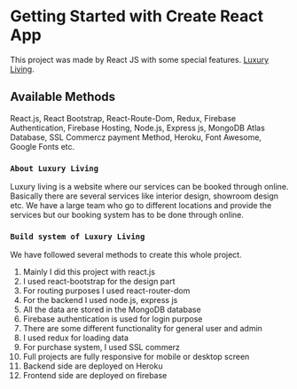 # Getting Started with Create React App

This project was made by React JS with some special features.
 [Luxury Living](https://luxury-living-4451f.web.app/).

## Available Methods

React.js, React Bootstrap, React-Route-Dom, Redux, Firebase Authentication, Firebase Hosting, Node.js, Express js, MongoDB Atlas Database, SSL Commercz payment Method, Heroku, Font Awesome, Google Fonts etc.

### `About Luxury Living`

Luxury living is a website where our services can be booked through online. Basically there are several services like interior design, showroom design etc. We have a large team who go to different locations and provide the services but our booking system has to be done through online.


### `Build system of Luxury Living`
We have followed several methods to create this whole project.
1. Mainly I did this project with react.js
2. I used react-bootstrap for the design part
3. For routing purposes I used react-router-dom
4. For the backend I used node.js, express js
5. All the data are stored in the MongoDB database
6. Firebase authentication is used for login purpose
7. There are some different functionality for general user and admin
8. I used redux for loading data
9. For purchase system, I used SSL commerz
10. Full projects are fully responsive for mobile or desktop screen
11. Backend side are deployed on Heroku
12. Frontend side are deployed on firebase



